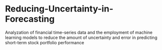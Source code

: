 # Reducing-Uncertainty-in-Forecasting
Analyzation of financial time-series data and the employment of machine learning models to reduce the amount of uncertainty and error in predicting short-term stock portfolio performance
